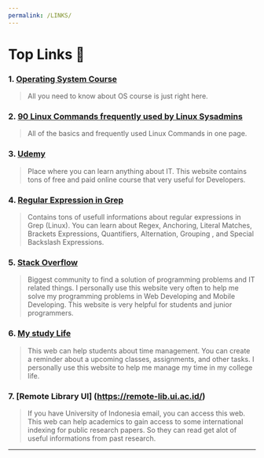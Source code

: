 ```yaml
---
permalink: /LINKS/
---
```


# Top Links 👻

### 1. [Operating System Course](https://os.vlsm.org/)
> All you need to know about OS course is just right here.

### 2. [90 Linux Commands frequently used by Linux Sysadmins](https://haydenjames.io/90-linux-commands-frequently-used-by-linux-sysadmins/)
> All of the basics and frequently used Linux Commands in one page.

### 3. [Udemy](https://www.udemy.com/)
> Place where you can learn anything about IT. This website contains tons of free and paid online course that very useful for Developers.

### 4. [Regular Expression in Grep](https://linuxize.com/post/regular-expressions-in-grep/)
> Contains tons of usefull informations about regular expressions in Grep (Linux). You can learn about Regex, Anchoring, Literal Matches, Brackets Expressions, Quantifiers, Alternation, Grouping , and Special Backslash Expressions.

### 5. [Stack Overflow](https://stackoverflow.com/)
> Biggest community to find a solution of programming problems and IT related things. I personally use this website very often to help me solve my programming problems in Web Developing and Mobile Developing. This website is very helpful for students and junior programmers.

### 6. [My study Life](https://app.mystudylife.com/)
> This web can help students about time management. You can create a reminder about a upcoming classes, assignments, and other tasks. I personally use this website to help me manage my time in my college life.


### 7. [Remote Library UI] (https://remote-lib.ui.ac.id/)
> If you have University of Indonesia email, you can access this web. This web can help academics to gain access to some international indexing for public research papers. So they can read get alot of useful informations from past research.

---
